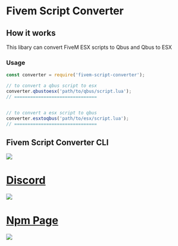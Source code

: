 # **Fivem Script Converter**

## How it works 

This libary can convert FiveM ESX scripts to Qbus and Qbus to ESX

### Usage

```js
const converter = require('fivem-script-converter');

// to convert a qbus script to esx
converter.qbustoesx('path/to/qbus/script.lua');
// ===============================


// to convert a esx script to qbus
converter.esxtoqbus('path/to/esx/script.lua');
// ===============================
```

## Fivem Script Converter CLI
<a href="https://github.com/AmpedScripts/Fivem-Script-Converter-CLI" target="blank"><img src="https://img.shields.io/badge/GitHub-100000?style=for-the-badge&logo=github&logoColor=white"/>

# Discord
<a href="https://discord.com/users/670792646494650408" target="blank"><img src="https://img.shields.io/badge/Discord-100000?style=for-the-badge&logo=discord&logoColor=white"/>

# Npm Page
<a href="https://www.npmjs.com/package/fivem-script-converter" target="blank"><img src="https://img.shields.io/badge/Npm-100000?style=for-the-badge&logo=npm&logoColor=white"/>
